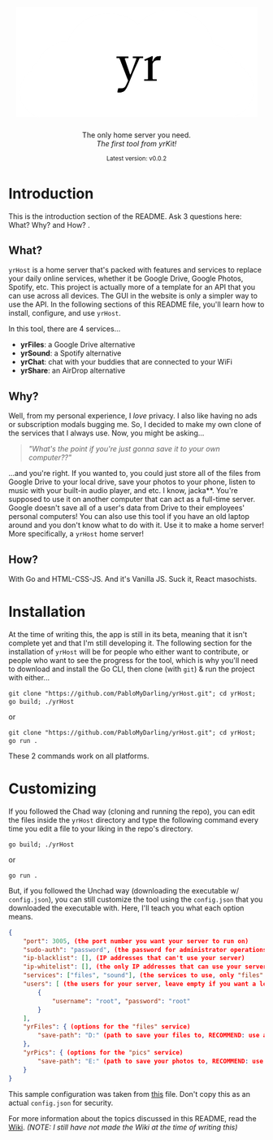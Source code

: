 <h1 align="center">
    <img src="gui/home/images/yrHost.png" width="475" height="217">
</h1>
<p align="center">
    The only home server you need.<br><i>The first tool from yrKit!</i>
</p>
<p align="center">
    <sup>Latest version: v0.0.2</sup>
</p>

# Introduction
This is the introduction section of the README. Ask 3 questions here: What? Why? and How? .

## What?
`yrHost` is a home server that's packed with features and services to replace your daily online services, whether it be Google Drive, Google Photos, Spotify, etc. This project is actually more of a template for an API that you can use across all devices. The GUI in the website is only a simpler way to use the API. In the following sections of this README file, you'll learn how to install, configure, and use `yrHost`.  

In this tool, there are 4 services...
- **yrFiles**: a Google Drive alternative
- **yrSound**: a Spotify alternative
- **yrChat**: chat with your buddies that are connected to your WiFi
- **yrShare**: an AirDrop alternative

## Why?
Well, from my personal experience, I *love* privacy. I also like having no ads or subscription modals bugging me. So, I decided to make my own clone of the services that I always use. Now, you might be asking...
> *"What's the point if you're just gonna save it to your own computer??"*

...and you're right. If you wanted to, you could just store all of the files from Google Drive to your local drive, save your photos to your phone, listen to music with your built-in audio player, and etc. I know, jacka**. You're supposed to use it on another computer that can act as a full-time server. Google doesn't save all of a user's data from Drive to their employees' personal computers! You can also use this tool if you have an old laptop around and you don't know what to do with it. Use it to make a home server! More specifically, a `yrHost` home server!

## How?
With Go and HTML-CSS-JS. And it's Vanilla JS. Suck it, React masochists.

# Installation
At the time of writing this, the app is still in its beta, meaning that it isn't complete yet and that I'm still developing it. The following section for the installation of `yrHost` will be for people who either want to contribute, or people who want to see the progress for the tool, which is why you'll need to download and install the Go CLI, then clone (with `git`) & run the project with either...
```pwsh
git clone "https://github.com/PabloMyDarling/yrHost.git"; cd yrHost; go build; ./yrHost
```
or
```pwsh
git clone "https://github.com/PabloMyDarling/yrHost.git"; cd yrHost; go run .
```
These 2 commands work on all platforms.  
# Customizing
If you followed the Chad way (cloning and running the repo), you can edit the files inside the `yrHost` directory and type the following command every time you edit a file to your liking in the repo's directory.
```pwsh
go build; ./yrHost
```
or
```pwsh
go run .
```
But, if you followed the Unchad way (downloading the executable w/ `config.json`), you can still customize the tool using the `config.json` that you downloaded the executable with. Here, I'll teach you what each option means.  

```json
{
	"port": 3005, (the port number you want your server to run on)
	"sudo-auth": "password", (the password for administrator operations)
	"ip-blacklist": [], (IP addresses that can't use your server)
	"ip-whitelist": [], (the only IP addresses that can use your server)
	"services": ["files", "sound"], (the services to use, only "files" and "sound" are available)
	"users": [ (the users for your server, leave empty if you want a login free server)
		{
			"username": "root", "password": "root"
		}
	],
	"yrFiles": { (options for the "files" service)
		"save-path": "D:" (path to save your files to, RECOMMEND: use a drive, not a folder)
	},
	"yrPics": { (options for the "pics" service)
		"save-path": "E:" (path to save your photos to, RECOMMEND: use a drive, not a folder)
	}
}
```
This sample configuration was taken from [this](https://raw.githubusercontent.com/PabloMyDarling/yrHost/refs/heads/main/config.json) file. Don't copy this as an actual `config.json` for security.  

For more information about the topics discussed in this README, read the [Wiki](https://github.com/PabloMyDarling/yrHost/wiki). *(NOTE: I still have not made the Wiki at the time of writing this)*
